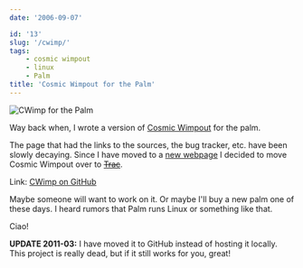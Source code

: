 ```yaml
---
date: '2006-09-07'

id: '13'
slug: '/cwimp/'
tags:
    - cosmic wimpout
    - linux
    - Palm
title: 'Cosmic Wimpout for the Palm'
---
```


![CWimp for the Palm](screenshot.gif 'Screenshot of CWimp in action')

Way back when, I wrote a version of
[Cosmic Wimpout](http://cosmicwimpout.com/) for the palm.

The page that had the links to the sources, the bug tracker, etc. have been
slowly decaying. Since I have moved to a [new webpage](/moving-to-a-blog/) I
decided to move Cosmic Wimpout over to ~~[Trac](http://trac.edgewall.org/)~~.

Link: [CWimp on GitHub](https://github.com/docwhat/cwimp)

Maybe someone will want to work on it. Or maybe I'll buy a new palm one of
these days. I heard rumors that Palm runs Linux or something like that.

Ciao!

**UPDATE 2011-03:** I have moved it to GitHub instead of hosting it locally.
This project is really dead, but if it still works for you, great!
